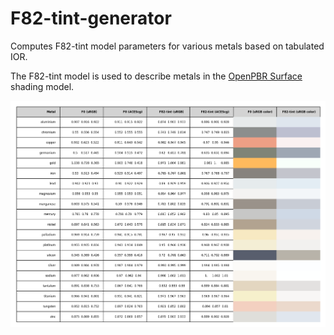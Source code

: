 # F82-tint-generator

Computes F82-tint model parameters for various metals based on tabulated IOR.

The F82-tint model is used to describe metals in the [OpenPBR Surface](https://github.com/AcademySoftwareFoundation/OpenPBR) shading model.

![output](output.png)